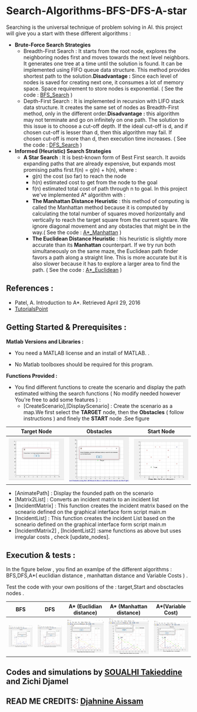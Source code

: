 # Search-Algorithms-BFS-DFS-A-star


Searching is the universal technique of problem solving in AI. this project will give you a start with these different algorithms : 
- **Brute-Force Search Strategies**
    * Breadth-First Search : 
    It starts from the root node, explores the neighboring nodes first and moves towards the next level neighbors. It generates one tree at a time until the solution is found. It can be implemented using FIFO queue data structure. This method provides shortest path to the solution.**Disadvantage :** Since each level of nodes is saved for creating next one, it consumes a lot of memory space. Space requirement to store nodes is exponential. ( See the code : [BFS_Search]( haha.com ) ) 
    * Depth-First Search :
    It is implemented in recursion with LIFO stack data structure. It creates the same set of nodes as Breadth-First method, only in the different order.**Disadvantage :** this algorithm may not terminate and go on infinitely on one path. The solution to this issue is to choose a cut-off depth. If the ideal cut-off is d, and if chosen cut-off is lesser than d, then this algorithm may fail. If chosen cut-off is more than d, then execution time increases. ( See the code : [DFS_Search]( haha.com ) ) 
- **Informed (Heuristic) Search Strategies**
    * **A Star Search** :
    It is best-known form of Best First search. It avoids expanding paths that are already expensive, but expands most promising paths first.f(n) = g(n) + h(n), where :         
      - g(n) the cost (so far) to reach the node
      - h(n) estimated cost to get from the node to the goal
      - f(n) estimated total cost of path through n to goal.
 In this project we've implemented A* algorithm with : 
      - **The Manhattan Distance Heuristic** : this method of computing is called the Manhattan method because it is computed by calculating the total number of squares moved horizontally and vertically to reach the target square from the current square. We ignore diagonal movement and any obstacles that might be in the way.( See the code : [A*_Manhattan]( haha.com ) ) 
      - **The Euclidean Distance Heuristic** : his heuristic is slightly more accurate than its **Manhattan** counterpart. If we try run both simultaneously on the same maze, the Euclidean path finder favors a path along a straight line. This is more accurate but it is also slower because it has to explore a larger area to find the path. ( See the code : [A*_Euclidean]( haha.com ) ) 
      
## References : 
  - Patel, A. Introduction to A*. Retrieved April 29, 2016
  - [TutorialsPoint](https://www.tutorialspoint.com/artificial_intelligence/artificial_intelligence_popular_search_algorithms.htm)
     
   
## Getting Started & Prerequisites :

**Matlab Versions and Libraries :** 

* You need a MATLAB license and an install of MATLAB. .

* No Matlab toolboxes should be required for this program. 

**Functions Provided :** 
   * You find different functions to create the scenario and display the path estimated withing the search functions ( No modify needed however You're free to add some features ) : 
       - [CreateScenario],[DisplayScenario] : Create the scenario as a map.We first select the **TARGET** node, then the **Obstacles** ( follow instructions ) and finely the **START** node .See figure
       
       
Target Node        |    Obstacles         |      Start Node        
:-----------------:|:--------------------:|:-------------------:
<img src="https://github.com/AissamDjahnine/Search-Algorithms-in-AI/blob/master/files./target.jpg" width="250"> |  <img src="https://github.com/AissamDjahnine/Search-Algorithms-in-AI/blob/master/files./obstacle.jpg" width="250"> | <img src="https://github.com/AissamDjahnine/Search-Algorithms-in-AI/blob/master/files./start.jpg" width="250">

 - [AnimatePath] : Display the founded path on the scenario
 - [Matrix2List] : Converts an incident matrix to an incident list
 - [IncidentMatrix] : This function creates the incident matrix based on the scneario defined on the graphical interface form script main.m
 - [IncidentList] : This function creates the incident List based on the scneario defined on the graphical interface form script main.m
 - [IncidentMatrix2] , [IncidentList2] :same functions as above but uses irregular costs , check [update_nodes].
      
           
## Execution & tests : 
   In the figure below , you find an examlpe of the different algorithms : BFS,DFS,A*( euclidian distance , manhattan distance and Variable Costs ) .

Test the code with your own positions of the : target,Start and obsctacles nodes .


BFS       | DFS    |  A* (Euclidian distance) | A* (Manhattan distance) | A*(Variable Cost)            
:--------:|:------:|:------------------------:|:-----------------------:|:----------------:
<img src="https://github.com/AissamDjahnine/Search-Algorithms-in-AI/blob/master/files./BFS.jpg" width="250"> |  <img src="https://github.com/AissamDjahnine/Search-Algorithms-in-AI/blob/master/files./DFS.jpg" width="250"> | <img src="https://github.com/AissamDjahnine/Search-Algorithms-in-AI/blob/master/files./Astareuc.jpg" width="250"> | <img src="https://github.com/AissamDjahnine/Search-Algorithms-in-AI/blob/master/files./Astarmann.jpg" width="250"> | <img src="https://github.com/AissamDjahnine/Search-Algorithms-in-AI/blob/master/Astarvariab.jpg" width="250">  



## Codes and simulations by [SOUALHI Takieddine](https://github.com/TakiCode) and Zichi Djamel



## READ ME CREDITS: [Djahnine Aissam](https://github.com/AissamDjahnine)


